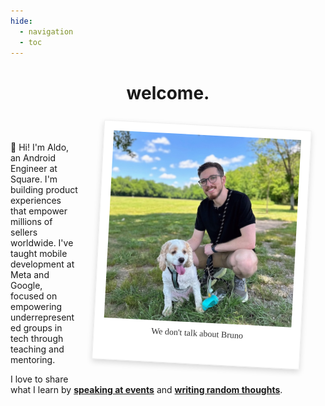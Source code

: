 ```yaml
---
hide:
  - navigation
  - toc
---
```


<h1 style="text-align: center;">welcome.</h1>

<div style="display: block; overflow: hidden; margin-bottom: 10%">
  <div style="display: inline-block; background-color: white; padding: 15px 15px 40px 15px; box-shadow: 0 4px 10px rgba(0,0,0,0.15); margin: 1rem 2rem; max-width: 300px; transform: rotate(3deg); border: 1px solid #f0f0f0; float: right;" class="polaroid-container">
    <img src="assets/images/profile.jpg" alt="Aldo crouches on grass in a sunny park next to his dog, Bruno, a white and tan cocker spaniel with curly fur and his tongue out. Bruno is on a leash, and the background shows trees, a blue sky with scattered clouds, and a wide open field." style="max-width: 100%; display: block;">
    <div style="text-align: center; font-family: Rock Salt; margin-top: 10px; color: #333333">We don't talk about Bruno</div>
  </div>
  <br>
  <div style="margin: 5% 0;">
    <p>👋 Hi! I'm Aldo, an Android Engineer at Square. I'm building product experiences that empower millions of sellers worldwide. I've taught mobile development at Meta and Google, focused on empowering underrepresented groups in tech through teaching and mentoring.</p>
    <p>I love to share what I learn by <a href="speaking"><b>speaking at events</b></a> and <a href="blog"><b>writing random thoughts</b></a>.</p>
  </div>
</div>

<style>
  @media (max-width: 768px) {
    .polaroid-container {
      float: none !important;
      margin: 2rem auto !important;
      display: block !important;
    }
  }

  @font-face {
    font-family: "Rock Salt";
    src: url("assets/fonts/RockSalt-Regular.ttf");
  }

  /* [Slate] Link default color */
  [data-md-color-scheme="slate"] a {
      color: #6FE28D;
  }

  /* [Slate] Link hover color */
  [data-md-color-scheme="slate"] a:hover {
      color: #A1F7BB;
  }

  /* [Default] Link default color */
  [data-md-color-scheme="default"] a {
      color: #388E3C;
  }

  /* [Default] Link hover color */
  [data-md-color-scheme="default"] a:hover {
      color: #2E7D32;
  }
</style>

